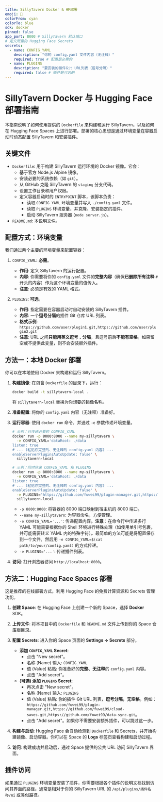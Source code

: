 ```yaml
---
title: SillyTavern Docker & HF部署
emoji: 🐳
colorFrom: cyan
colorTo: blue
sdk: docker
pinned: false
app_port: 8000 # SillyTavern 默认端口
# 定义所需的 Hugging Face Secrets
secrets:
  - name: CONFIG_YAML
    description: "你的 config.yaml 文件内容（无注释）"
    required: true # 配置是必需的
  - name: PLUGINS
    description: "要安装的插件Git URL列表（逗号分隔）"
    required: false # 插件是可选的
---
```


# SillyTavern Docker 与 Hugging Face 部署指南

本指南说明了如何使用提供的 `Dockerfile` 来构建和运行 SillyTavern，以及如何在 Hugging Face Spaces 上进行部署。部署的核心思想是通过环境变量在容器启动时动态配置 SillyTavern 和安装插件。

## 关键文件

*   `Dockerfile`: 用于构建 SillyTavern 运行环境的 Docker 镜像。它会：
    *   基于官方 Node.js Alpine 镜像。
    *   安装必要的系统依赖（如 `git`）。
    *   从 GitHub 克隆 SillyTavern 的 `staging` 分支代码。
    *   设置工作目录和用户权限。
    *   定义容器启动时的 `ENTRYPOINT` 脚本，该脚本负责：
        *   读取 `CONFIG_YAML` 环境变量并写入 `./config.yaml` 文件。
        *   读取 `PLUGINS` 环境变量，并克隆、安装指定的插件。
        *   启动 SillyTavern 服务器 (`node server.js`)。
*   `README.md`: 本说明文件。

## 配置方式：环境变量

我们通过两个主要的环境变量来配置容器：

1.  `CONFIG_YAML`: **必需**。
    *   **作用**: 定义 SillyTavern 的运行配置。
    *   **内容**: 你需要将你的 `config.yaml` 文件的**完整内容**（确保**已删除所有注释** `#` 开头的内容）作为这个环境变量的值传入。
    *   **注意**: 必须是有效的 YAML 格式。

2.  `PLUGINS`: **可选**。
    *   **作用**: 指定需要在容器启动时自动安装的 SillyTavern 插件。
    *   **内容**: 一个**逗号分隔**的插件 Git 仓库 URL 列表。
    *   **格式示例**: `https://github.com/user/plugin1.git,https://github.com/user/plugin2.git`
    *   **注意**: URL 之间**只能用英文逗号 `,` 分隔**，且逗号前后**不能有空格**。如果留空或不提供此变量，则不会安装额外插件。

## 方法一：本地 Docker 部署

你可以在本地使用 Docker 来构建和运行 SillyTavern。

1.  **构建镜像**: 在包含 `Dockerfile` 的目录下，运行：
    ```bash
    docker build -t sillytavern-local .
    ```
    将 `sillytavern-local` 替换为你想要的镜像名称。

2.  **准备配置**: 将你的 `config.yaml` 内容（无注释）准备好。

3.  **运行容器**: 使用 `docker run` 命令，并通过 `-e` 参数传递环境变量。
    ```bash
    # 示例：只传递必要的 CONFIG_YAML
    docker run -p 8000:8000 --name my-sillytavern \
      -e CONFIG_YAML='dataRoot: ./data
    listen: true
    # ... (粘贴你完整的、无注释的 config.yaml 内容) ...
    enableServerPluginsAutoUpdate: false' \
      sillytavern-local
    
    # 示例：同时传递 CONFIG_YAML 和 PLUGINS
    docker run -p 8000:8000 --name my-sillytavern \
      -e CONFIG_YAML='dataRoot: ./data
    listen: true
    # ... (粘贴你完整的、无注释的 config.yaml 内容) ...
    enableServerPluginsAutoUpdate: false' \
      -e PLUGINS='https://github.com/fuwei99/plugin-manager.git,https://github.com/fuwei99/cloud-saves.git,https://github.com/fuwei99/data-sync.git' \
      sillytavern-local
    ```
    *   `-p 8000:8000`: 将容器的 8000 端口映射到宿主机的 8000 端口。
    *   `--name my-sillytavern`: 为容器命名，方便管理。
    *   `-e CONFIG_YAML='...'`: 传递配置内容。**注意**：在命令行中传递多行 YAML 可能需要根据你的 Shell 环境进行特殊处理（如使用单引号包裹，并可能需要转义 YAML 内的特殊字符）。最简单的方法可能是将配置保存到一个文件，然后用 `-e CONFIG_YAML=$(cat path/to/your/config.yaml)` 的方式传递。
    *   `-e PLUGINS='...'`: 传递插件列表。

4.  **访问**: 打开浏览器访问 `http://localhost:8000`。

## 方法二：Hugging Face Spaces 部署

这是推荐的在线部署方式，利用 Hugging Face 的免费计算资源和 Secrets 管理功能。

1.  **创建 Space**: 在 Hugging Face 上创建一个新的 Space，选择 **Docker** SDK。

2.  **上传文件**: 将本项目中的 `Dockerfile` 和 `README.md` 文件上传到你的 Space 仓库根目录。

3.  **配置 Secrets**: 进入你的 Space 页面的 **Settings -> Secrets** 部分。
    *   **添加 `CONFIG_YAML` Secret**:
        *   点击 "New secret"。
        *   名称 (Name) 输入: `CONFIG_YAML`
        *   值 (Value) 粘贴: 你准备好的**完整、无注释**的 `config.yaml` 内容。
        *   点击 "Add secret"。
    *   **(可选) 添加 `PLUGINS` Secret**:
        *   再次点击 "New secret"。
        *   名称 (Name) 输入: `PLUGINS`
        *   值 (Value) 粘贴: 你的插件 Git URL 列表，**逗号分隔，无空格**。例如：`https://github.com/fuwei99/plugin-manager.git,https://github.com/fuwei99/cloud-saves.git,https://github.com/fuwei99/data-sync.git`。
        *   点击 "Add secret"。如果你不需要安装额外插件，可以跳过这一步。

4.  **构建与启动**: Hugging Face 会自动检测到 `Dockerfile` 和 Secrets，并开始构建镜像、启动容器。你可以在 Space 的 **Logs** 标签页查看构建和启动过程。

5.  **访问**: 构建成功并启动后，通过 Space 提供的公共 URL 访问 SillyTavern 界面。

## 插件访问

如果通过 `PLUGINS` 环境变量安装了插件，你需要根据各个插件的说明文档找到访问其界面的路径，通常是相对于你的 SillyTavern URL 的 `/api/plugins/插件名称/ui` 或类似路径。
